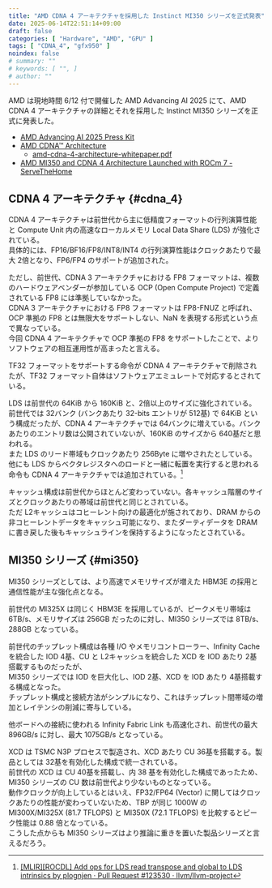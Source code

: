 ```yaml
---
title: "AMD CDNA 4 アーキテクチャを採用した Instinct MI350 シリーズを正式発表"
date: 2025-06-14T22:51:14+09:00
draft: false
categories: [ "Hardware", "AMD", "GPU" ]
tags: [ "CDNA_4", "gfx950" ]
noindex: false
# summary: ""
# keywords: [ "", ]
# author: ""
---
```


AMD は現地時間 6/12 付で開催した AMD Advancing AI 2025 にて、AMD CDNA 4 アーキテクチャの詳細とそれを採用した Instinct MI350 シリーズを正式に発表した。  

 * [AMD Advancing AI 2025 Press Kit](https://www.amd.com/en/newsroom/press-kits/advancing-ai-2025.html)
 * [AMD CDNA™ Architecture](https://www.amd.com/en/technologies/cdna.html)
   * [amd-cdna-4-architecture-whitepaper.pdf](https://www.amd.com/content/dam/amd/en/documents/instinct-tech-docs/white-papers/amd-cdna-4-architecture-whitepaper.pdf)
 * [AMD MI350 and CDNA 4 Architecture Launched with ROCm 7 - ServeTheHome](https://www.servethehome.com/amd-mi350-and-cdna-4-architecture-launched-with-rocm-7/)

## CDNA 4 アーキテクチャ {#cdna_4}
CDNA 4 アーキテクチャは前世代から主に低精度フォーマットの行列演算性能と Compute Unit 内の高速なローカルメモリ Local Data Share (LDS) が強化されている。  
具体的には、FP16/BF16/FP8/INT8/INT4 の行列演算性能はクロックあたりで最大 2倍となり、FP6/FP4 のサポートが追加された。  

ただし、前世代、CDNA 3 アーキテクチャにおける FP8 フォーマットは、複数のハードウェアベンダーが参加している OCP (Open Compute Project) で定義されている FP8 には準拠していなかった。  
CDNA 3 アーキテクチャにおける FP8 フォーマットは FP8-FNUZ と呼ばれ、OCP 準拠の FP8 とは無限大をサポートしない、NaN を表現する形式という点で異なっている。  
今回 CDNA 4 アーキテクチャで OCP 準拠の FP8 をサポートしたことで、よりソフトウェアの相互運用性が高まったと言える。  

TF32 フォーマットをサポートする命令が CDNA 4 アーキテクチャで削除されたが、TF32 フォーマット自体はソフトウェアエミュレートで対応するとされている。  

LDS は前世代の 64KiB から 160KiB と、2倍以上のサイズに強化されている。  
前世代では 32バンク (バンクあたり 32-bits エントリが 512基) で 64KiB という構成だったが、CDNA 4 アーキテクチャでは 64バンクに増えている。バンクあたりのエントリ数は公開されていないが、160KiB のサイズから 640基だと思われる。  
また LDS のリード帯域もクロックあたり 256Byte に増やされたとしている。  
他にも LDS からベクタレジスタへのロードと一緒に転置を実行すると思われる命令も CDNA 4 アーキテクチャでは追加されている。[^transpose]  

[^transpose]: [[MLIR][ROCDL] Add ops for LDS read transpose and global to LDS intrinsics by plognjen · Pull Request #123530 · llvm/llvm-project](https://github.com/llvm/llvm-project/pull/123530)

キャッシュ構成は前世代からほとんど変わっていない。各キャッシュ階層のサイズとクロックあたりの帯域は前世代と同じとされている。  
ただ L2キャッシュはコヒーレント向けの最適化が施されており、DRAM からの非コヒーレントデータをキャッシュ可能になり、またダーティデータを DRAM に書き戻した後もキャッシュラインを保持するようになったとされている。  

## MI350 シリーズ {#mi350}
MI350 シリーズとしては、より高速でメモリサイズが増えた HBM3E の採用と通信性能が主な強化点となる。  

前世代の MI325X は同じく HBM3E を採用しているが、ピークメモリ帯域は 6TB/s、メモリサイズは 256GB だったのに対し、MI350 シリーズでは 8TB/s、288GB となっている。  

前世代のチップレット構成は各種 I/O やメモリコントローラー、Infinity Cache を統合した IOD 4基、CU と L2キャッシュを統合した XCD を IOD あたり 2基搭載するものだったが、  
MI350 シリーズでは IOD を巨大化し、IOD 2基、XCD を IOD あたり 4基搭載する構成となった。  
チップレット構成と接続方法がシンプルになり、これはチップレット間帯域の増加とレイテンシの削減に寄与している。  

他ボードへの接続に使われる Infinity Fabric Link も高速化され、前世代の最大 896GB/s に対し、最大 1075GB/s となっている。  

XCD は TSMC N3P プロセスで製造され、XCD あたり CU 36基を搭載する。製品としては 32基を有効化した構成で統一されている。  
前世代の XCD は CU 40基を搭載し、内 38 基を有効化した構成であったため、MI350 シリーズの CU 数は前世代より少ないものとなっている。  
動作クロックが向上しているとはいえ、FP32/FP64 (Vector) に関してはクロックあたりの性能が変わっていないため、TBP が同じ 1000W の MI300X/MI325X (81.7 TFLOPS) と MI350X (72.1 TFLOPS) を比較するとピーク性能は 0.88 倍となっている。  
こうした点からも MI350 シリーズはより推論に重きを置いた製品シリーズと言えるだろう。  
